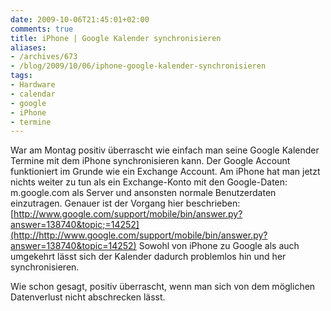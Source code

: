 ```yaml
---
date: 2009-10-06T21:45:01+02:00
comments: true
title: iPhone | Google Kalender synchronisieren
aliases:
- /archives/673
- /blog/2009/10/06/iphone-google-kalender-synchronisieren
tags:
- Hardware
- calendar
- google
- iPhone
- termine
---
```


War am Montag positiv überrascht wie einfach man seine Google Kalender
Termine mit dem iPhone synchronisieren kann.  Der Google Account
funktioniert im Grunde wie ein Exchange Account.  Am iPhone hat man jetzt
nichts weiter zu tun als ein Exchange-Konto mit den Google-Daten:
m.google.com als Server und ansonsten normale Benutzerdaten einzutragen.
Genauer ist der Vorgang hier beschrieben:
[http://www.google.com/support/mobile/bin/answer.py?answer=138740&topic;=14252](http://http://www.google.com/support/mobile/bin/answer.py?answer=138740&topic=14252)
Sowohl von iPhone zu Google als auch umgekehrt lässt sich der Kalender
dadurch problemlos hin und her synchronisieren.

Wie schon gesagt, positiv überrascht, wenn man sich von dem möglichen
Datenverlust nicht abschrecken lässt.

